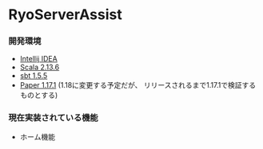 # RyoServerAssist

### 開発環境

- [Intellij IDEA](https://www.jetbrains.com/ja-jp/idea/)
- [Scala 2.13.6](https://www.scala-lang.org/download/2.13.6.html)
- [sbt 1.5.5](https://www.scala-sbt.org/1.x/docs/Setup.html)
- [Paper 1.17.1](https://papermc.io/downloads) (1.18に変更する予定だが、 リリースされるまで1.17.1で検証するものとする)

### 現在実装されている機能

- ホーム機能